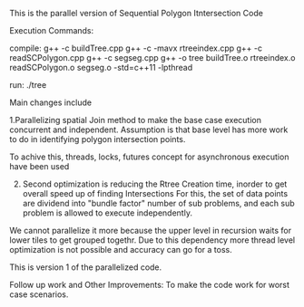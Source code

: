 This is the parallel version of Sequential Polygon Itntersection Code

Execution Commands:

compile:
g++ -c buildTree.cpp
g++ -c -mavx rtreeindex.cpp
g++ -c readSCPolygon.cpp
g++ -c segseg.cpp
g++ -o tree buildTree.o rtreeindex.o readSCPolygon.o segseg.o -std=c++11 -lpthread


run:
./tree

Main changes include

1.Parallelizing spatial Join method to make the base case execution concurrent and independent. Assumption is that base level has more work to do in identifying polygon intersection points.

To achive this, threads, locks, futures concept for asynchronous execution have been used

2. Second optimization is reducing the Rtree Creation time, inorder to get overall speed up of finding Intersections
For this, the set of data points are dividend into "bundle factor" number of sub problems, and each sub problem is allowed to execute independently.

We cannot parallelize it more because the upper level in recursion waits for lower tiles to get grouped togethr. Due to this dependency more thread level optimization is not possible and accuracy can go for a toss.

This is version 1 of the parallelized code.

Follow up work and Other Improvements:
To make the code work for worst case scenarios.
